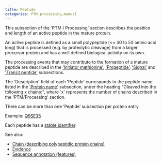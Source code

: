 ```yaml
---
title: Peptide
categories: PTM_processing,manual
---
```


This subsection of the 'PTM / Processing' section describes the position and length of an active peptide in the mature protein.

An active peptide is defined as a small polypeptide (<= 40 to 50 amino acid long) that is processed (e.g. by proteolytic cleavage) from a larger precursor protein and has a well defined biological activity on its own.

The processing events that may contribute to the formation of a mature peptide are described in the ['Initiator methionine'](http://www.uniprot.org/manual/init_met), ['Propeptide'](http://www.uniprot.org/manual/propep), ['Signal'](http://www.uniprot.org/manual/signal) and ['Transit peptide'](http://www.uniprot.org/manual/transit) subsections.

The 'Description' field of each 'Peptide' corresponds to the peptide name listed in the ['Protein name'](http://www.uniprot.org/manual/protein%5Fname) subsection, under the heading "Cleaved into the following x chains:", where 'x' represents the number of chains described in the 'PTM/Processing' section.

There can be more than one 'Peptide' subsection per protein entry.

Example: [Q9SE35](http://www.uniprot.org/uniprot/Q9SE35#ptm%5Fprocessing)

Each peptide has a [stable identifier](http://www.uniprot.org/help/sequence%5Fannotation#annotation%5Fid).

See also:

- [Chain (describing polypeptidic protein chains)](http://www.uniprot.org/manual/chain)
- [Evidence](http://www.uniprot.org/help/evidences)
- [Sequence annotation (features)](http://www.uniprot.org/help/sequence%5Fannotation)